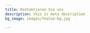 ```yaml
---
title: Kontaktieren Sie uns
description: this is meta description
bg_image: images/featue-bg.jpg

---
```

